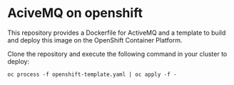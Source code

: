# AciveMQ on openshift

This repository provides a Dockerfile for ActiveMQ and a template to build and deploy this image on the OpenShift Container Platform.

Clone the repository and execute the following command in your cluster to deploy:

  `oc process -f openshift-template.yaml | oc apply -f - `
